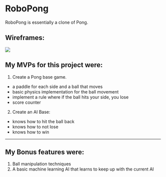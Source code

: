# RoboPong

RoboPong is essentially a clone of Pong.

Wireframes:
-------------------------------------------
![](https://raw.githubusercontent.com/KaiFujimoto/RoboPong/master/_depreciated/Screen%20Shot%202018-03-21%20at%209.17.52%20AM.png)

My MVPs for this project were:
-------------------------------------------

1. Create a Pong base game.
- a paddle for each side and a ball that moves
- basic physics implementation for the ball movement
- implement a rule where if the ball hits your side, you lose
- score counter

2. Create an AI Base:
- knows how to hit the ball back
- knows how to not lose
- knows how to win
-------------------------------------------

My Bonus features were:
-------------------------------------------

1. Ball manipulation techniques
2. A basic machine learning AI that learns to keep up with the current AI
